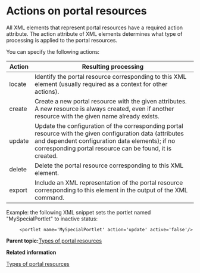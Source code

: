 # Actions on portal resources 

All XML elements that represent portal resources have a required action attribute. The action attribute of XML elements determines what type of processing is applied to the portal resources.

You can specify the following actions:

|Action|Resulting processing|
|------|--------------------|
|locate|Identify the portal resource corresponding to this XML element \(usually required as a context for other actions\).|
|create|Create a new portal resource with the given attributes. A new resource is always created, even if another resource with the given name already exists.|
|update|Update the configuration of the corresponding portal resource with the given configuration data \(attributes and dependent configuration data elements\); if no corresponding portal resource can be found, it is created.|
|delete|Delete the portal resource corresponding to this XML element.|
|export|Include an XML representation of the portal resource corresponding to this element in the output of the XML command.|

Example: the following XML snippet sets the portlet named "MySpecialPortlet" to inactive status:

```
     <portlet name='MySpecialPortlet' action='update' active='false'/>

```

**Parent topic:**[Types of portal resources ](../admin-system/adxmlref_resrc_types.md)

**Related information**  


[Types of portal resources ](../admin-system/adxmlref_resrc_types.md)

